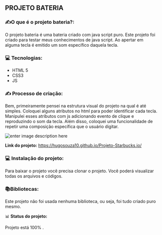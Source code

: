 ## PROJETO BATERIA




### ✍️**O que é o projeto bateria?:**

O projeto bateria é uma bateria criado com java script puro. Este projeto foi criado para testar meus conhecimentos de java script. Ao apertar em alguma tecla é emitido um som específico daquela tecla.



[](https://emojipedia.org/laptop/)

### 💻 **Tecnologias:** 

 - HTML 5
 - CSS3
 - JS


 
 
 ### ✍️ **Processo de criação:** 
 Bem, primeiramente pensei na estrutura visual do projeto na qual é até simples. Coloquei alguns atributos no html para poder identificar cada tecla. Manipulei esses atributos com js adicionando evento de clique e reproduzindo o som da tecla. Além disso, coloquei uma funcionalidade de repetir uma composição específica que o usuário digitar.


![enter image description here](https://lh3.googleusercontent.com/eq8ixTqpR_rVBgtfwuSqO9WgMXwL5aWWHmLpIjWdXmKKx8ej-fQpdIKqcHsuWSUz5FQ5a9BWVb2uaRZ9ZAioKbpaXn9ekWOaS0Z01GgvaY6JsLAg3NI1oPJULiUGAz0zUeJ0BY8arBlPHtt0F8rFI6ifHVK9NBoqvnxlPSMZdILNc3yZ7TlHeyKPL1ADxt8k_nWD9aTN1Hc7sx43NaIDEQEGxxgvToSNl4CNliUKdintfXLc-qChjSiBkvvV_5xI38Zt_tlHwqKJlEgkZOvIF27Ooy2JZNqdATdMKirPUZf0hOVEPc9s_sct4QYqApC4WT0fEvF2fsMXOESvoDtdVwqo3EOLE1jn4NGCbv73x5ZCHDo0AnxFFAMnmjkFMvVrdCRcZXoAvwcZg_dyTJa9WxlUPIdDUsB5mFC0dTfXjOfzWoOlKkXPsfE0IN8UT_WTF3DJsLwujBa8V3jEFuQ0tmpIXAoU8Wb3OpfqcKQWD2q0XemnkhIATTR3mepsZpB1rj4cqPrC69qr2-JRYDZlYvAvmwn5RCETBR_Sh3IyudzFwoJLLdGk-daGxK5FXP76VBG2tFWNdlCk251Z6k2lehfu9U-Va_V9vpY0tKiI-LfDAIqNEcbVuk8KQi-afrsF8dCmLGl5vxp9A9p6x-Y3j-sDB048ne1XMDqlq5nd20QnNYjBUpDvEOC0eKzrGbsmFLdIpV1xcaiDHrQrZquu_hM=w303-h437-no?authuser=0)
 
 

**Link do projeto:**
https://hugosouza10.github.io/Projeto-Starbucks.io/




 ### 💻 **Instalação do projeto:** 
 
 Para baixar o projeto você precisa clonar o projeto. Você poderá visualizar todas os arquivos e códigos.



[](https://emojipedia.org/books/)

### 📚**Bibliotecas:** 
 Este projeto não foi usada nenhuma biblioteca, ou seja, foi tudo criado 
 puro mesmo.
 
 

📊 **Status do projeto:**

Projeto está 100% .







